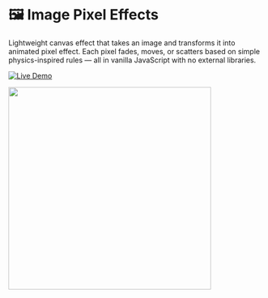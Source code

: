 # 🖼️ Image Pixel Effects

Lightweight canvas effect that takes an image and transforms it into animated pixel effect. Each pixel fades, moves, or scatters based on simple physics-inspired rules — all in vanilla JavaScript with no external libraries. 

[![Live Demo](https://img.shields.io/badge/Live-Demo-green?style=for-the-badge)](https://bulbasaur854.github.io/pixel-effects/)

<img src=https://github.com/Bulbasaur854/pixel-effects/blob/main/assets/sunflower.gif  height="400">
